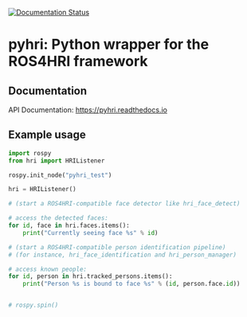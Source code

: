 [![Documentation Status](https://readthedocs.org/projects/pyhri/badge/?version=latest)](https://pyhri.readthedocs.io/en/latest/?badge=latest)

pyhri: Python wrapper for the ROS4HRI framework
===============================================

Documentation
-------------

API Documentation: https://pyhri.readthedocs.io

Example usage
-------------

```python
import rospy
from hri import HRIListener

rospy.init_node("pyhri_test")

hri = HRIListener()

# (start a ROS4HRI-compatible face detector like hri_face_detect)

# access the detected faces:
for id, face in hri.faces.items():
    print("Currently seeing face %s" % id)

# (start a ROS4HRI-compatible person identification pipeline)
# (for instance, hri_face_identification and hri_person_manager)

# access known people:
for id, person in hri.tracked_persons.items():
    print("Person %s is bound to face %s" % (id, person.face.id))


# rospy.spin()

```

